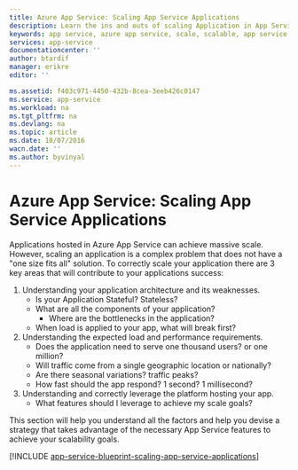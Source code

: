 ```yaml
---
title: Azure App Service: Scaling App Service Applications
description: Learn the ins and outs of scaling Application in App Service.
keywords: app service, azure app service, scale, scalable, app service plan, app service cost
services: app-service
documentationcenter: ''
author: btardif
manager: erikre
editor: ''

ms.assetid: f403c971-4450-432b-8cea-3eeb426c0147
ms.service: app-service
ms.workload: na
ms.tgt_pltfrm: na
ms.devlang: na
ms.topic: article
ms.date: 10/07/2016
wacn.date: ''
ms.author: byvinyal
---
```


# Azure App Service: Scaling App Service Applications
Applications hosted in Azure App Service can achieve massive scale.
However, scaling an application is a complex problem that does not have a "one 
size fits all" solution. To correctly scale your application there are 3 key
areas that will contribute to your applications success:

1. Understanding your application architecture and its weaknesses.
    * Is your Application Stateful? Stateless?
    * What are all the components of your application?
        * Where are the bottlenecks in the application?
    * When load is applied to your app, what will break first?
2. Understanding the expected load and performance requirements.
    * Does the application need to serve one thousand users? or one million?
    * Will traffic come from a single geographic location or nationally?
    * Are there seasonal variations? traffic peaks?
    * How fast should the app respond? 1 second? 1 millisecond?
3. Understanding and correctly leverage the platform hosting your app.
    * What features should I leverage to achieve my scale goals?

This section will help you understand all the factors and help you devise a
strategy that takes advantage of the necessary App Service features to achieve
your scalability goals.

[!INCLUDE [app-service-blueprint-scaling-app-service-applications](../../includes/app-service-blueprint-scaling-app-service-applications.md)]